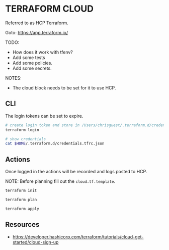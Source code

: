 # TERRAFORM CLOUD

Referred to as HCP Terraform.  

Goto: https://app.terraform.io/

TODO:

* How does it work with tfenv?
* Add some tests
* Add some policies.
* Add some secrets.

NOTES:

* The cloud block needs to be set for it to use HCP.  

## CLI

The login tokens can be set to expire.  

```sh
# create login token and store in /Users/chrisguest/.terraform.d/credentials.tfrc.json
terraform login

# show credentials 
cat $HOME/.terraform.d/credentials.tfrc.json
```

## Actions

Once logged in the actions will be recorded and logs posted to HCP.  

NOTE: Before planning fill out the `cloud.tf.template`.  

```sh
terraform init

terraform plan

terraform apply
```

## Resources

* https://developer.hashicorp.com/terraform/tutorials/cloud-get-started/cloud-sign-up
